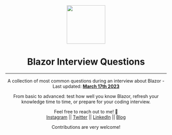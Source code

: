 <div align="center">
  <img height="120" src="https://upload.wikimedia.org/wikipedia/commons/d/d0/Blazor.png">
  <h1>Blazor Interview Questions</h1>

---

<span>A collection of most common questions during an interview about Blazor - Last updated: <a href=#20230317><b>March 17th 2023</b></a>

From basic to advanced: test how well you know Blazor, refresh your knowledge time to time, or prepare for your coding interview.</span>

Feel free to reach out to me! 💌 <br />
<a href="https://www.instagram.com/kasuken">Instagram</a> || <a href="https://www.twitter.com/kasuken">Twitter</a> || <a href="https://www.linkedin.com/in/barotlesiemanuele">LinkedIn</a> || <a href="https://www.lydiahallie.dev">Blog</a>
</div>

<div align="center">
Contributions are very welcome!
</div>
